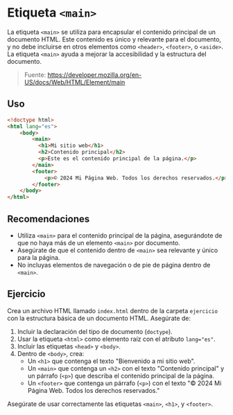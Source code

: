 # Etiqueta `<main>`

La etiqueta `<main>` se utiliza para encapsular el contenido principal de un documento HTML. Este contenido es único y relevante para el documento, y no debe incluirse en otros elementos como `<header>`, `<footer>`, o `<aside>`. La etiqueta `<main>` ayuda a mejorar la accesibilidad y la estructura del documento.

> Fuente: https://developer.mozilla.org/en-US/docs/Web/HTML/Element/main

## Uso

```html
<!doctype html>
<html lang="es">
    <body>
        <main>
          <h1>Mi sitio web</h1>
          <h2>Contenido principal</h2>
          <p>Este es el contenido principal de la página.</p>
        </main>
        <footer>
            <p>© 2024 Mi Página Web. Todos los derechos reservados.</p>
        </footer>
    </body>
</html>
`````

## Recomendaciones

- Utiliza `<main>` para el contenido principal de la página, asegurándote de que no haya más de un elemento `<main>` por documento.
- Asegúrate de que el contenido dentro de `<main>` sea relevante y único para la página.
- No incluyas elementos de navegación o de pie de página dentro de `<main>`.

## Ejercicio

Crea un archivo HTML llamado `index.html` dentro de la carpeta `ejercicio` con la estructura básica de un documento HTML. Asegúrate de:

1. Incluir la declaración del tipo de documento (`doctype`).
2. Usar la etiqueta `<html>` como elemento raíz con el atributo `lang="es"`.
3. Incluir las etiquetas `<head>` y `<body>`.
4. Dentro de `<body>`, crea:
   - Un `<h1>` que contenga el texto "Bienvenido a mi sitio web".
   - Un `<main>` que contenga un `<h2>` con el texto "Contenido principal" y un párrafo (`<p>`) que describa el contenido principal de la página.
   - Un `<footer>` que contenga un párrafo (`<p>`) con el texto "© 2024 Mi Página Web. Todos los derechos reservados."

Asegúrate de usar correctamente las etiquetas `<main>`, `<h1>`, y `<footer>`.